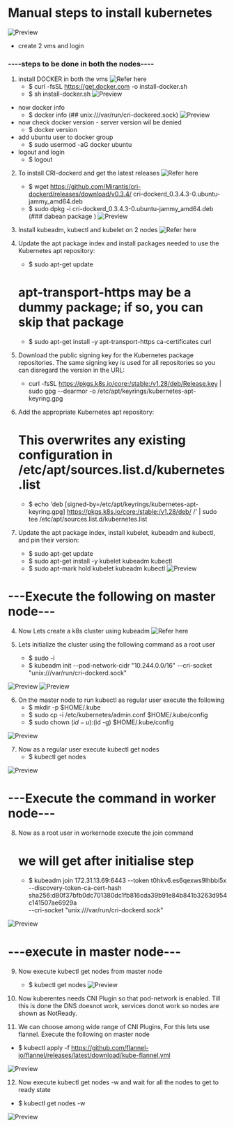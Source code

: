 # Manual steps to install kubernetes

![Preview](./Images/kubernetes6.PNG)

* create 2 vms and login 
###  ----steps to be done in both the nodes----

1. install DOCKER in both the vms
![Refer here](https://get.docker.com/)
   - $ curl -fsSL https://get.docker.com -o install-docker.sh
   - $ sh install-docker.sh
![Preview](/Images/kubernetes1.PNG)
 * now docker info
   - $ docker info      (## unix:///var/run/cri-dockered.sock)
![Preview](/Images/kubernetes2.PNG)    
 * now check docker version - server version wil be denied 
   - $ docker version
 * add ubuntu user to docker group
   - $ sudo usermod -aG docker ubuntu
 * logout and login
   - $ logout
2. To install CRI-dockerd and get the latest releases
![Refer here](https://github.com/Mirantis/cri-dockerd/releases)
   - $ wget https://github.com/Mirantis/cri-dockerd/releases/download/v0.3.4/   cri-dockerd_0.3.4.3-0.ubuntu-jammy_amd64.deb
   - $ sudo dpkg -i cri-dockerd_0.3.4.3-0.ubuntu-jammy_amd64.deb     (### dabean package )
![Preview](/Images/kubernetes4.PNG)

3.  Install kubeadm, kubectl and kubelet on 2 nodes 
![Refer here](https://kubernetes.io/docs/setup/production-environment/tools/kubeadm/install-kubeadm/#installing-kubeadm-kubelet-and-kubectl)

   1. Update the apt package index and install packages needed to use the Kubernetes apt repository:
      - $ sudo apt-get update
      # apt-transport-https may be a dummy package; if so, you can skip that package
      - $ sudo apt-get install -y apt-transport-https ca-certificates curl
   2. Download the public signing key for the Kubernetes package repositories. The same signing key is used for all  repositories so you can disregard the version in the URL:
      - curl -fsSL https://pkgs.k8s.io/core:/stable:/v1.28/deb/Release.key | sudo gpg --dearmor -o /etc/apt/keyrings/kubernetes-apt-keyring.gpg
   3. Add the appropriate Kubernetes apt repository:
      # This overwrites any existing configuration in /etc/apt/sources.list.d/kubernetes.list
      - $ echo 'deb [signed-by=/etc/apt/keyrings/kubernetes-apt-keyring.gpg] https://pkgs.k8s.io/core:/stable:/v1.28/deb/ /' | sudo tee /etc/apt/sources.list.d/kubernetes.list
   4. Update the apt package index, install kubelet, kubeadm and kubectl, and pin their version:
      - $ sudo apt-get update
      - $ sudo apt-get install -y kubelet kubeadm kubectl
      - $ sudo apt-mark hold kubelet kubeadm kubectl
![Preview](/Images/kubernetes5.PNG)

# ---Execute the following on master node---

4. Now Lets create a k8s cluster using kubeadm 
![Refer here](https://kubernetes.io/docs/setup/production-environment/tools/kubeadm/create-cluster-kubeadm/)

5. Lets initialize the cluster using the following command as a root user
    - $ sudo -i
    - $ kubeadm init --pod-network-cidr "10.244.0.0/16" --cri-socket "unix:///var/run/cri-dockerd.sock"

![Preview](/Images/kubernetes7.PNG)
![Preview](/Images/kubernetes8.PNG)

6. On the master node to run kubectl as regular user execute the following
    - $ mkdir -p $HOME/.kube
    - $ sudo cp -i /etc/kubernetes/admin.conf $HOME/.kube/config
    - $ sudo chown $(id -u):$(id -g) $HOME/.kube/config

![Preview](/Images/kubernetes9.PNG)

7. Now as a regular user execute kubectl get nodes    
   - $  kubectl get nodes

![Preview](/Images/kubernetes10.PNG)

# ---Execute the command in worker node---

8. Now as a root user in workernode execute the join command  
     # we will get after initialise step

   - $ kubeadm join 172.31.13.69:6443 --token t0hkv6.es6qexws9lhbbi5x \
        --discovery-token-ca-cert-hash sha256:d80f37bfb0dc701380dc1fb816cda39b91e84b841b3263d954c141507ae6929a \
        --cri-socket "unix:///var/run/cri-dockerd.sock" 

![Preview](/Images/kubernetes11.PNG)

# ---execute in master node---

9. Now execute kubectl get nodes from master node
   - $ kubectl get nodes
![Preview](/Images/kubernetes12.PNG)

10. Now kuberentes needs CNI Plugin so that pod-network is enabled. Till this is done the DNS doesnot work, services donot work so nodes are shown as NotReady.
11. We can choose among wide range of CNI Plugins, For this lets use flannel. Execute the following on master node
  - $  kubectl apply -f https://github.com/flannel-io/flannel/releases/latest/download/kube-flannel.yml

![Preview](/Images/kubernetes13.PNG)

12. Now execute kubectl get nodes -w and wait for all the nodes to get to ready state
  - $ kubectl get nodes -w

![Preview](/Images/kubernetes14.PNG)


    
